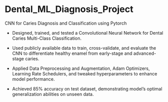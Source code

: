 # Dental_ML_Diagnosis_Project
CNN for Caries Diagnosis and Classification using Pytorch
- Designed, trained, and tested  a Convolutional Neural Network for Dental Caries Multi-Class Classification.
  
- Used publicly available data to  train, cross-validate, and evaluate the CNN to differentiate healthy enamel from early-stage and advanced-stage caries.
  
- Applied Data Preprocessing and Augmentation, Adam Optimizers, Learning Rate Schedulers, and tweaked hyperparameters to enhance model performance.
  
- Achieved 85% accuracy on test dataset, demonstrating model’s optimal  generalization abilities on unseen data. 
